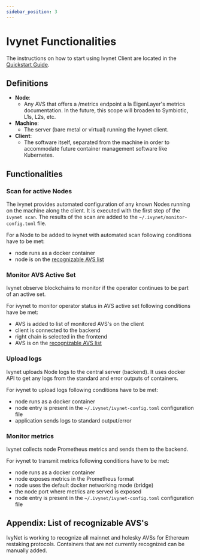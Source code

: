 ```yaml
---
sidebar_position: 3
---
```


# Ivynet Functionalities

The instructions on how to start using Ivynet Client are located in the [Quickstart Guide](./QuickstartGuide.md).

## Definitions

- **Node**:
  - Any AVS that offers a /metrics endpoint a la EigenLayer's metrics documentation.
  In the future, this scope will broaden to Symbiotic, L1s, L2s, etc.
- **Machine**:
  - The server (bare metal or virtual) running the Ivynet client.
- **Client**:
  - The software itself, separated from the machine in order to accommodate future container management software like Kubernetes.

## Functionalities

### Scan for active Nodes

The ivynet provides automated configuration of any known Nodes running on the machine along the client.
It is executed with the first step of the `ivynet scan`.
The results of the scan are added to the `~/.ivynet/monitor-config.toml` file.

For a Node to be added to ivynet with automated scan following conditions have to be met:
- node runs as a docker container
- node is on the [recognizable AVS list](#appendix-list-of-recognizable-avss)

### Monitor AVS Active Set

Ivynet observe blockchains to monitor if the operator continues to be part of an active set.

For ivynet to monitor operator status in AVS active set following conditions have be met:
- AVS is added to list of monitored AVS's on the client
- client is connected to the backend
- right chain is selected in the frontend
- AVS is on the [recognizable AVS list](#appendix-list-of-recognizable-avss)

### Upload logs

Ivynet uploads Node logs to the central server (backend).
It uses docker API to get any logs from the standard and error outputs of containers.

For ivynet to upload logs following conditions have to be met:
- node runs as a docker container
- node entry is present in the `~/.ivynet/ivynet-config.toml` configuration file
- application sends logs to standard output/error

### Monitor metrics

Ivynet collects node Prometheus metrics and sends them to the backend.

For ivynet to transmit metrics following conditions have to be met:
- node runs as a docker container
- node exposes metrics in the Prometheus format
- node uses the default docker networking mode (bridge)
- the node port where metrics are served is exposed
- node entry is present in the `~/.ivynet/ivynet-config.toml` configuration file

## Appendix: List of recognizable AVS's

IvyNet is working to recognize all mainnet and holesky AVSs for Ethereum restaking protocols. Containers that are not currently recognized can be manually added. 
